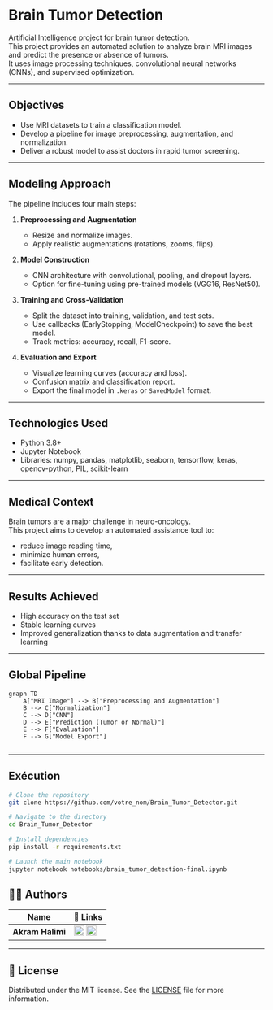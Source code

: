 # Brain Tumor Detection

Artificial Intelligence project for brain tumor detection.  
This project provides an automated solution to analyze brain MRI images and predict the presence or absence of tumors.  
It uses image processing techniques, convolutional neural networks (CNNs), and supervised optimization.

---

## Objectives

- Use MRI datasets to train a classification model.
- Develop a pipeline for image preprocessing, augmentation, and normalization.
- Deliver a robust model to assist doctors in rapid tumor screening.

---

## Modeling Approach

The pipeline includes four main steps:

1. **Preprocessing and Augmentation**
   - Resize and normalize images.
   - Apply realistic augmentations (rotations, zooms, flips).

2. **Model Construction**
   - CNN architecture with convolutional, pooling, and dropout layers.
   - Option for fine-tuning using pre-trained models (VGG16, ResNet50).

3. **Training and Cross-Validation**
   - Split the dataset into training, validation, and test sets.
   - Use callbacks (EarlyStopping, ModelCheckpoint) to save the best model.
   - Track metrics: accuracy, recall, F1-score.

4. **Evaluation and Export**
   - Visualize learning curves (accuracy and loss).
   - Confusion matrix and classification report.
   - Export the final model in `.keras` or `SavedModel` format.

---

## Technologies Used

- Python 3.8+
- Jupyter Notebook
- Libraries: numpy, pandas, matplotlib, seaborn, tensorflow, keras, opencv-python, PIL, scikit-learn

---

## Medical Context

Brain tumors are a major challenge in neuro-oncology.  
This project aims to develop an automated assistance tool to:
- reduce image reading time,
- minimize human errors,
- facilitate early detection.

---

## Results Achieved

- High accuracy on the test set
- Stable learning curves
- Improved generalization thanks to data augmentation and transfer learning

---

## Global Pipeline

```mermaid
graph TD
    A["MRI Image"] --> B["Preprocessing and Augmentation"]
    B --> C["Normalization"]
    C --> D["CNN"]
    D --> E["Prediction (Tumor or Normal)"]
    E --> F["Evaluation"]
    F --> G["Model Export"]


```
---
 
## Exécution

```bash
# Clone the repository
git clone https://github.com/votre_nom/Brain_Tumor_Detector.git

# Navigate to the directory
cd Brain_Tumor_Detector

# Install dependencies
pip install -r requirements.txt

# Launch the main notebook
jupyter notebook notebooks/brain_tumor_detection-final.ipynb

```

## 👨‍💻 Authors

| Name              | 🔗 Links |
|-------------------|----------|
| **Akram Halimi**     | [<img src="https://img.shields.io/badge/LinkedIn-0A66C2?style=flat&logo=linkedin&logoColor=white" height="20">](https://www.linkedin.com/in/akram-halimi-010217321/) [<img src="https://img.shields.io/badge/GitHub-181717?style=flat&logo=github&logoColor=white" height="20">](https://github.com/A-Jassim) |

---

## 📄 License

Distributed under the MIT license. See the [LICENSE](LICENSE) file for more information.
